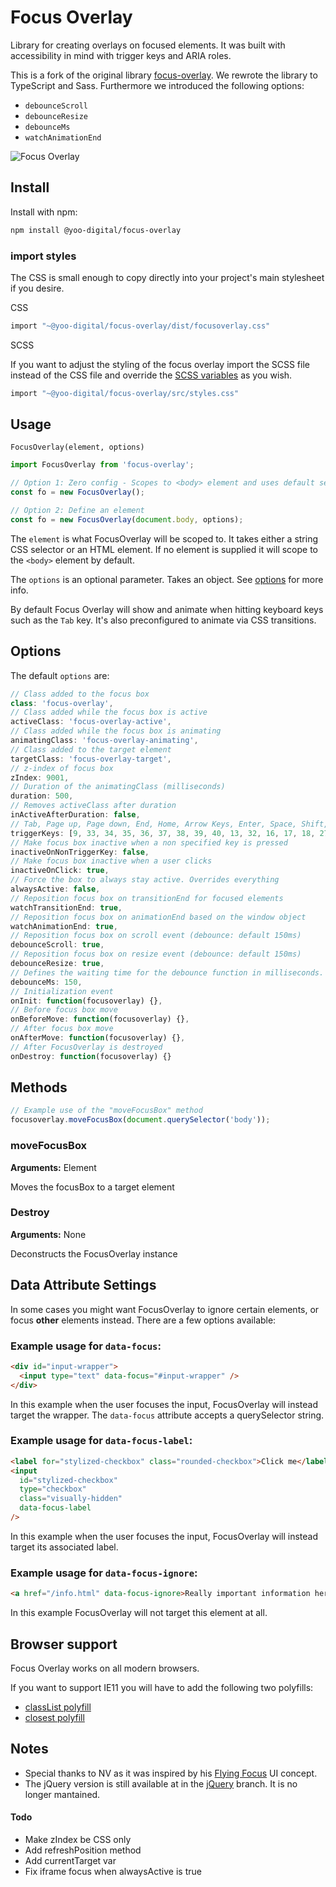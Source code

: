 # Focus Overlay

Library for creating overlays on focused elements. It was built with accessibility in mind with trigger keys and ARIA roles.

This is a fork of the original library [focus-overlay](https://github.com/mmahandev/FocusOverlay). We rewrote the library to TypeScript and Sass. Furthermore we introduced the following options:

* `debounceScroll`
* `debounceResize`
* `debounceMs`
* `watchAnimationEnd`

![Focus Overlay](http://i.imgur.com/zMFb7m4.gif)

## Install

Install with npm:

```bash
npm install @yoo-digital/focus-overlay
```

### import styles

The CSS is small enough to copy directly into your project's main stylesheet if you desire.

CSS
```bash
import "~@yoo-digital/focus-overlay/dist/focusoverlay.css"
```

SCSS

If you want to adjust the styling of the focus overlay import the SCSS file instead of the CSS file and override the [SCSS variables](https://github.com/yoo-digital/FocusOverlay/blob/master/src/styles.scss) as you wish.

 ```bash
import "~@yoo-digital/focus-overlay/src/styles.css"
```

## Usage

`FocusOverlay(element, options)`

```js
import FocusOverlay from 'focus-overlay';

// Option 1: Zero config - Scopes to <body> element and uses default settings
const fo = new FocusOverlay();

// Option 2: Define an element
const fo = new FocusOverlay(document.body, options);
```

The `element` is what FocusOverlay will be scoped to. It takes either a string CSS selector or an HTML element. If no element is supplied it will scope to the `<body>` element by default.

The `options` is an optional parameter. Takes an object. See [options](#options) for more info.

By default Focus Overlay will show and animate when hitting keyboard keys such as the `Tab` key. It's also preconfigured to animate via CSS transitions.

## Options

The default `options` are:

```js
// Class added to the focus box
class: 'focus-overlay',
// Class added while the focus box is active
activeClass: 'focus-overlay-active',
// Class added while the focus box is animating
animatingClass: 'focus-overlay-animating',
// Class added to the target element
targetClass: 'focus-overlay-target',
// z-index of focus box
zIndex: 9001,
// Duration of the animatingClass (milliseconds)
duration: 500,
// Removes activeClass after duration
inActiveAfterDuration: false,
// Tab, Page up, Page down, End, Home, Arrow Keys, Enter, Space, Shift, Ctrl, Alt, ESC
triggerKeys: [9, 33, 34, 35, 36, 37, 38, 39, 40, 13, 32, 16, 17, 18, 27],
// Make focus box inactive when a non specified key is pressed
inactiveOnNonTriggerKey: false,
// Make focus box inactive when a user clicks
inactiveOnClick: true,
// Force the box to always stay active. Overrides everything
alwaysActive: false,
// Reposition focus box on transitionEnd for focused elements
watchTransitionEnd: true,
// Reposition focus box on animationEnd based on the window object
watchAnimationEnd: true,
// Reposition focus box on scroll event (debounce: default 150ms)
debounceScroll: true,
// Reposition focus box on resize event (debounce: default 150ms)
debounceResize: true,
// Defines the waiting time for the debounce function in milliseconds.
debounceMs: 150,
// Initialization event
onInit: function(focusoverlay) {},
// Before focus box move
onBeforeMove: function(focusoverlay) {},
// After focus box move
onAfterMove: function(focusoverlay) {},
// After FocusOverlay is destroyed
onDestroy: function(focusoverlay) {}
```

## Methods

```js
// Example use of the "moveFocusBox" method
focusoverlay.moveFocusBox(document.querySelector('body'));
```

### moveFocusBox

**Arguments:** Element

Moves the focusBox to a target element

### Destroy

**Arguments:** None

Deconstructs the FocusOverlay instance

## Data Attribute Settings

In some cases you might want FocusOverlay to ignore certain elements, or focus **other** elements instead. There are a few options available:

### Example usage for `data-focus`:

```html
<div id="input-wrapper">
  <input type="text" data-focus="#input-wrapper" />
</div>
```

In this example when the user focuses the input, FocusOverlay will instead target the wrapper. The `data-focus` attribute accepts a querySelector string.

### Example usage for `data-focus-label`:

```html
<label for="stylized-checkbox" class="rounded-checkbox">Click me</label>
<input
  id="stylized-checkbox"
  type="checkbox"
  class="visually-hidden"
  data-focus-label
/>
```

In this example when the user focuses the input, FocusOverlay will instead target its associated label.

### Example usage for `data-focus-ignore`:

```html
<a href="/info.html" data-focus-ignore>Really important information here!</a>
```

In this example FocusOverlay will not target this element at all.

## Browser support

Focus Overlay works on all modern browsers.

If you want to support IE11 you will have to add the following two polyfills:

* [classList polyfill](https://developer.mozilla.org/de/docs/Web/API/Element/classList#polyfill)
* [closest polyfill](https://developer.mozilla.org/en-US/docs/Web/API/Element/closest#polyfill)

## Notes

- Special thanks to NV as it was inspired by his [Flying Focus](https://github.com/NV/flying-focus) UI concept.
- The jQuery version is still available at in the [jQuery](https://github.com/mmahandev/FocusOverlay/tree/jquery) branch. It is no longer mantained.

#### Todo

- Make zIndex be CSS only
- Add refreshPosition method
- Add currentTarget var
- Fix iframe focus when alwaysActive is true
